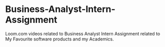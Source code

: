 # Business-Analyst-Intern-Assignment
Loom.com videos related to Business Analyst Intern Assignment related to My Favourite software products and my Academics. 
